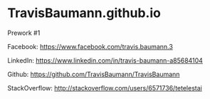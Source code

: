 # TravisBaumann.github.io

Prework #1

Facebook: https://www.facebook.com/travis.baumann.3

LinkedIn: https://www.linkedin.com/in/travis-baumann-a85684104

Github: https://github.com/TravisBaumann/TravisBaumann

StackOverflow:  http://stackoverflow.com/users/6571736/tetelestai

